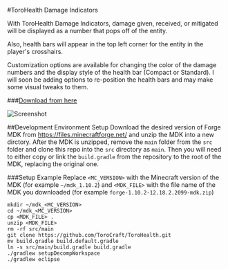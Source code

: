 
#ToroHealth Damage Indicators

With ToroHealth Damage Indicators, damage given, received, or mitigated will be displayed as a number that pops off of the entity.

Also, health bars will appear in the top left corner for the entity in the player's crosshairs.

Customization options are available for changing the color of the damage numbers and the display style of the health bar (Compact or Standard).  I will soon be adding options to re-position the health bars and may make some visual tweaks to them.

###[Download from here](https://minecraft.curseforge.com/projects/torohealth-damage-indicators)

![Screenshot](https://i.imgur.com/C9oBhZ5.png)

##Development Environment Setup
Download the desired version of Forge MDK from https://files.minecraftforge.net/ and unzip the MDK into a new dirctory. After the MDK is unzipped, remove the `main` folder from the `src` folder and clone this repo into the `src` directory as `main`. Then you will need to either copy or link the `build.gradle` from the repository to the root of the MDK, replacing the original one. 

###Setup Example
Replace `<MC_VERSION>` with the Minecraft version of the MDK (for example `~/mdk_1.10.2`) and `<MDK_FILE>` with the file name of the MDK you downloaded (for example `forge-1.10.2-12.18.2.2099-mdk.zip`)

```
mkdir ~/mdk_<MC_VERSION>
cd ~/mdk_<MC_VERSION>
cp <MDK_FILE> .
unzip <MDK_FILE>
rm -rf src/main
git clone https://github.com/ToroCraft/ToroHealth.git
mv build.gradle build.default.gradle
ln -s src/main/build.gradle build.gradle
./gradlew setupDecompWorkspace
./gradlew eclipse
```
